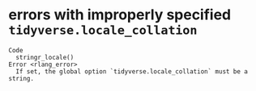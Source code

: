 # errors with improperly specified `tidyverse.locale_collation`

    Code
      stringr_locale()
    Error <rlang_error>
      If set, the global option `tidyverse.locale_collation` must be a string.

